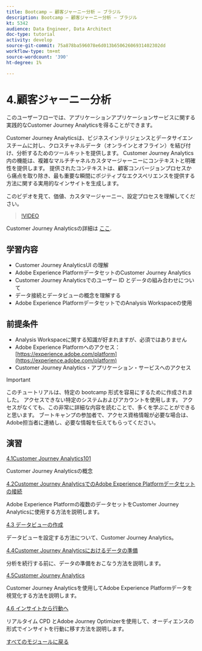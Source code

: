 ```yaml
---
title: Bootcamp — 顧客ジャーニー分析 — ブラジル
description: Bootcamp — 顧客ジャーニー分析 — ブラジル
kt: 5342
audience: Data Engineer, Data Architect
doc-type: tutorial
activity: develop
source-git-commit: 75a878ba596078e6d013b65062606931402302dd
workflow-type: tm+mt
source-wordcount: '390'
ht-degree: 1%

---
```


# 4.顧客ジャーニー分析

このユーザーフローでは、アプリケーションアプリケーションサービスに関する実践的なCustomer Journey Analyticsを得ることができます。

Customer Journey Analyticsは、ビジネスインテリジェンスとデータサイエンスチームに対し、クロスチャネルデータ（オンラインとオフライン）を結び付け、分析するためのツールキットを提供します。 Customer Journey Analytics内の機能は、複雑なマルチチャネルカスタマージャーニーにコンテキストと明確性を提供します。 提供されたコンテキストは、顧客コンバージョンプロセスから痛点を取り除き、最も重要な瞬間にポジティブなエクスペリエンスを提供する方法に関する実用的なインサイトを生成します。

このビデオを見て、価値、カスタマージャーニー、設定プロセスを理解してください。

>[!VIDEO](https://video.tv.adobe.com/v/327188?quality=12&learn=on)

Customer Journey Analyticsの詳細は [ここ](https://spark.adobe.com/page/t62eiRu9l6iWJ/).

## 学習内容

- Customer Journey AnalyticsUI の理解
- Adobe Experience PlatformデータセットのCustomer Journey Analytics
- Customer Journey Analyticsでのユーザー ID とデータの組み合わせについて
- データ接続とデータビューの概念を理解する
- Adobe Experience PlatformデータセットでのAnalysis Workspaceの使用

## 前提条件

- Analysis Workspaceに関する知識が好まれますが、必須ではありません
- Adobe Experience Platformへのアクセス： [https://experience.adobe.com/platform](https://experience.adobe.com/platform)
- Customer Journey Analytics・アプリケーション・サービスへのアクセス

>[!IMPORTANT]
>
>このチュートリアルは、特定の bootcamp 形式を容易にするために作成されました。 アクセスできない特定のシステムおよびアカウントを使用します。 アクセスがなくても、この非常に詳細な内容を読むことで、多くを学ぶことができると思います。 ブートキャンプの参加者で、アクセス資格情報が必要な場合は、Adobe担当者に連絡し、必要な情報を伝えてもらってください。

## 演習

[4.1Customer Journey Analytics101](./ex1.md)

Customer Journey Analyticsの概念

[4.2Customer Journey AnalyticsでのAdobe Experience Platformデータセットの接続](./ex2.md)

Adobe Experience Platformの複数のデータセットをCustomer Journey Analyticsに使用する方法を説明します。

[4.3 データビューの作成](./ex3.md)

データビューを設定する方法について、Customer Journey Analytics。

[4.4Customer Journey Analyticsにおけるデータの準備](./ex4.md)

分析を続行する前に、データの準備をおこなう方法を説明します。

[4.5Customer Journey Analytics](./ex5.md)

Customer Journey Analyticsを使用してAdobe Experience Platformデータを視覚化する方法を説明します。

[4.6 インサイトから行動へ](./ex6.md)

リアルタイム CPD とAdobe Journey Optimizerを使用して、オーディエンスの形式でインサイトを行動に移す方法を説明します。

[すべてのモジュールに戻る](../../overview.md)
